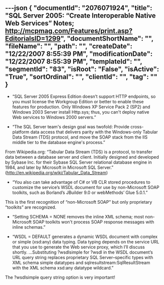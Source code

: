 ---json
{
  "documentId": "2076071924",
  "title": "SQL Server 2005: “Create Interoperable Native Web Services” Notes; http://mcpmag.com/Features/print.asp?EditorialsID=1299",
  "documentShortName": "",
  "fileName": "",
  "path": "",
  "createDate": "12/22/2007 8:55:39 PM",
  "modificationDate": "12/22/2007 8:55:39 PM",
  "templateId": "",
  "segmentId": "83",
  "isRoot": "False",
  "isActive": "True",
  "sortOrdinal": "",
  "clientId": "",
  "tag": ""
}
---

* “SQL Server 2005 Express Edition doesn’t support HTTP endpoints, so you must license the Workgroup Edition or better to enable these features for production. Only Windows XP Service Pack 2 (SP2) and Windows 2003 Server install Http.sys; thus, you can't deploy native Web services to Windows 2000 servers.”

* “The SQL Server team's design goal was twofold: Provide cross-platform data access that delivers parity with the Windows-only Tabular Data Stream (TDS) protocol, and move the SOAP stack from the IIS middle tier to the database engine's process.”

From Wikipedia.org: “Tabular Data Stream (TDS) is a protocol, to transfer data between a database server and client. Initially designed and developed by Sybase Inc. for their Sybase SQL Server relational database engine in 1984, and later by Microsoft in Microsoft SQL Server.” (http://en.wikipedia.org/wiki/Tabular_Data_Stream)

* “You also can take advantage of C# or VB CLR stored procedures to customize the service’s WSDL document for use by non-Microsoft SOAP toolkits, such as Borland’s JBuilder 9.0 or webMethods’ Glue 5.0.1.”

This is the first recognition of “non-Microsoft SOAP” but only proprietary “toolkits” are recognized.

* “Setting SCHEMA = NONE removes the inline XML schema; most non-Microsoft SOAP toolkits won't process SOAP response messages with inline schemas.”

* “WSDL = DEFAULT generates a dynamic WSDL document with complex or simple (xsd:any) data typing. Data typing depends on the service URL that you use to generate the Web service proxy, which I’ll discuss shortly. …Substituting ?wsdlsimple for ?wsdl in the WSDL document’s URL query string replaces proprietary SQL Server–specific types with XML schema simple datatypes and sqlresultstream:SqlResultStream with the XML schema xsd:any datatype wildcard.”

The ?wsdlsimple query string option is very important!
